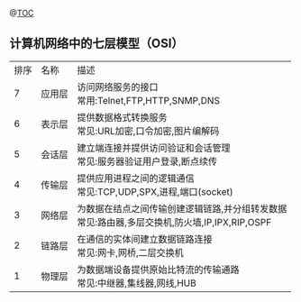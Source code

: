 @[TOC](网络传输相关知识)


## 计算机网络中的七层模型（OSI）

<table>
    <tr>
        <td>排序</td>
        <td>名称</td>
        <td>描述</td>
    </tr>
    <tr>
        <td>7</td>
        <td>应用层</td>
        <td>访问网络服务的接口<br>常用:Telnet,FTP,HTTP,SNMP,DNS</td>
    </tr>  
    <tr>
        <td>6</td>
        <td>表示层</td>
        <td>提供数据格式转换服务<br>常见:URL加密,口令加密,图片编解码</td>
    </tr>
    <tr>
        <td>5</td>
        <td>会话层</td>
        <td>建立端连接并提供访问验证和会话管理<br>常见:服务器验证用户登录,断点续传</td>
    </tr>
    <tr>
        <td>4</td>
        <td>传输层</td>
        <td>提供应用进程之间的逻辑通信<br>常见:TCP,UDP,SPX,进程,端口(socket)</td>
    </tr>
    <tr>
        <td>3</td>
        <td>网络层</td>
        <td>为数据在结点之间传输创建逻辑链路,并分组转发数据<br>常见:路由器,多层交换机,防火墙,IP,IPX,RIP,OSPF</td>
    </tr>
    <tr>
        <td>2</td>
        <td>链路层</td>
        <td>在通信的实体间建立数据链路连接<br>常见:网卡,网桥,二层交换机</td>
    </tr>
    <tr>
        <td>1</td>
        <td>物理层</td>
        <td>为数据端设备提供原始比特流的传输通路<br>常见:中继器,集线器,网线,HUB</td>
    </tr>
</table>


